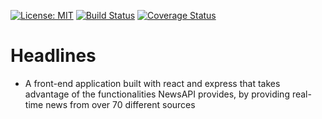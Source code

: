  [![License: MIT](https://img.shields.io/badge/License-MIT-yellow.svg)](https://opensource.org/licenses/MIT)
 [![Build Status](https://travis-ci.org/Seunadex/Headlines.svg?branch=master)](https://travis-ci.org/Seunadex/Headlines)
 [![Coverage Status](https://coveralls.io/repos/github/Seunadex/Headlines/badge.svg?branch=staging)](https://coveralls.io/github/Seunadex/Headlines?branch=staging)

# Headlines
* A front-end application built with react and express that takes advantage of the functionalities NewsAPI provides, by providing real-time news from over 70 different sources
